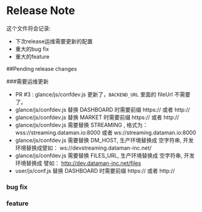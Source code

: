 Release Note
=============

这个文件将会记录:
- 下次release运维需要更新的配置
- 重大的bug fix
- 重大的feature

##Pending release changes

###需要运维更新

 - PR #3 : glance/js/confdev.js 更新了，`BACKEND_URL` 里面的 fileUrl 不需要了。
 - glance/js/confdev.js 替换 DASHBOARD 时需要前缀 https:// 或者 http://
 - glance/js/confdev.js 替换 MARKET 时需要前缀 https:// 或者 http://
 - glance/js/confdev.js 需要替换 STREAMING , 格式为： wss://streaming.dataman.io:8000 或者 ws://streaming.dataman.io:8000
 - glance/js/confdev.js 需要替换 DM_HOST, 生产环境替换成 空字符串, 开发环境替换成譬如： ws://devstreaming.dataman-inc.net/
 - glance/js/confdev.js 需要替换 FILES_URL, 生产环境替换成 空字符串, 开发环境替换成 譬如： http://dev.dataman-inc.net/files
 - user/js/conf.js 替换 DASHBOARD 时需要前缀 https:// 或者 http://
 
### bug fix

### feature
